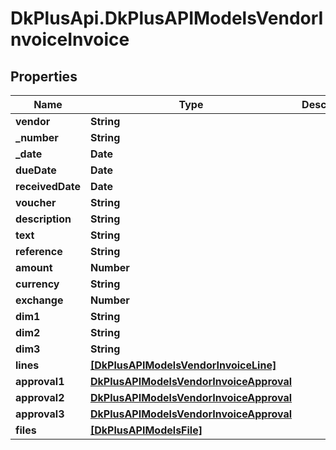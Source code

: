 # DkPlusApi.DkPlusAPIModelsVendorInvoiceInvoice

## Properties
Name | Type | Description | Notes
------------ | ------------- | ------------- | -------------
**vendor** | **String** |  | [optional] 
**_number** | **String** |  | [optional] 
**_date** | **Date** |  | [optional] 
**dueDate** | **Date** |  | [optional] 
**receivedDate** | **Date** |  | [optional] 
**voucher** | **String** |  | [optional] 
**description** | **String** |  | [optional] 
**text** | **String** |  | [optional] 
**reference** | **String** |  | [optional] 
**amount** | **Number** |  | [optional] 
**currency** | **String** |  | [optional] 
**exchange** | **Number** |  | [optional] 
**dim1** | **String** |  | [optional] 
**dim2** | **String** |  | [optional] 
**dim3** | **String** |  | [optional] 
**lines** | [**[DkPlusAPIModelsVendorInvoiceLine]**](DkPlusAPIModelsVendorInvoiceLine.md) |  | [optional] 
**approval1** | [**DkPlusAPIModelsVendorInvoiceApproval**](DkPlusAPIModelsVendorInvoiceApproval.md) |  | [optional] 
**approval2** | [**DkPlusAPIModelsVendorInvoiceApproval**](DkPlusAPIModelsVendorInvoiceApproval.md) |  | [optional] 
**approval3** | [**DkPlusAPIModelsVendorInvoiceApproval**](DkPlusAPIModelsVendorInvoiceApproval.md) |  | [optional] 
**files** | [**[DkPlusAPIModelsFile]**](DkPlusAPIModelsFile.md) |  | [optional] 



